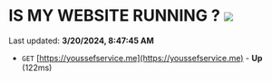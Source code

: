 # IS MY WEBSITE RUNNING ? [![](https://img.shields.io/static/v1?label=Sponsor&message=%E2%9D%A4&logo=GitHub&color=%23fe8e86)](https://github.com/sponsors/<username>)

Last updated: **3/20/2024, 8:47:45 AM**

- `GET` [https://youssefservice.me](https://youssefservice.me) - **Up** (122ms)
